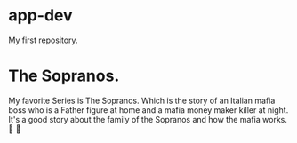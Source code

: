 # app-dev
My first repository.
# **The Sopranos.**
My favorite Series is The Sopranos. Which is the story of an Italian mafia boss who is a Father figure at home and a mafia money maker killer at night. It's a good story about the family of the Sopranos and how the mafia works. 🔪 🚬 
